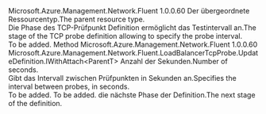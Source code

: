 <Type Name="IWithIntervalInSeconds&lt;ParentT&gt;" FullName="Microsoft.Azure.Management.Network.Fluent.LoadBalancerTcpProbe.UpdateDefinition.IWithIntervalInSeconds&lt;ParentT&gt;">
  <TypeSignature Language="C#" Value="public interface IWithIntervalInSeconds&lt;ParentT&gt;" />
  <TypeSignature Language="ILAsm" Value=".class public interface auto ansi abstract IWithIntervalInSeconds`1&lt;ParentT&gt;" />
  <TypeSignature Language="DocId" Value="T:Microsoft.Azure.Management.Network.Fluent.LoadBalancerTcpProbe.UpdateDefinition.IWithIntervalInSeconds`1" />
  <TypeSignature Language="VB.NET" Value="Public Interface IWithIntervalInSeconds(Of ParentT)" />
  <TypeSignature Language="F#" Value="type IWithIntervalInSeconds&lt;'ParentT&gt; = interface" />
  <AssemblyInfo>
    <AssemblyName>Microsoft.Azure.Management.Network.Fluent</AssemblyName>
    <AssemblyVersion>1.0.0.60</AssemblyVersion>
  </AssemblyInfo>
  <TypeParameters>
    <TypeParameter Name="ParentT" />
  </TypeParameters>
  <Interfaces />
  <Docs>
    <typeparam name="ParentT"><span data-ttu-id="fd752-101">Der übergeordnete Ressourcentyp.</span><span class="sxs-lookup"><span data-stu-id="fd752-101">The parent resource type.</span></span></typeparam>
    <summary>
            <span data-ttu-id="fd752-102">Die Phase des TCP-Prüfpunkt Definition ermöglicht das Testintervall an.</span><span class="sxs-lookup"><span data-stu-id="fd752-102">The stage of the TCP probe definition allowing to specify the probe interval.</span></span>
            </summary>
    <remarks>To be added.</remarks>
  </Docs>
  <Members>
    <Member MemberName="WithIntervalInSeconds">
      <MemberSignature Language="C#" Value="public Microsoft.Azure.Management.Network.Fluent.LoadBalancerTcpProbe.UpdateDefinition.IWithAttach&lt;ParentT&gt; WithIntervalInSeconds (int seconds);" />
      <MemberSignature Language="ILAsm" Value=".method public hidebysig newslot virtual instance class Microsoft.Azure.Management.Network.Fluent.LoadBalancerTcpProbe.UpdateDefinition.IWithAttach`1&lt;!ParentT&gt; WithIntervalInSeconds(int32 seconds) cil managed" />
      <MemberSignature Language="DocId" Value="M:Microsoft.Azure.Management.Network.Fluent.LoadBalancerTcpProbe.UpdateDefinition.IWithIntervalInSeconds`1.WithIntervalInSeconds(System.Int32)" />
      <MemberSignature Language="VB.NET" Value="Public Function WithIntervalInSeconds (seconds As Integer) As IWithAttach(Of ParentT)" />
      <MemberSignature Language="F#" Value="abstract member WithIntervalInSeconds : int -&gt; Microsoft.Azure.Management.Network.Fluent.LoadBalancerTcpProbe.UpdateDefinition.IWithAttach&lt;'ParentT&gt;" Usage="iWithIntervalInSeconds.WithIntervalInSeconds seconds" />
      <MemberType>Method</MemberType>
      <AssemblyInfo>
        <AssemblyName>Microsoft.Azure.Management.Network.Fluent</AssemblyName>
        <AssemblyVersion>1.0.0.60</AssemblyVersion>
      </AssemblyInfo>
      <ReturnValue>
        <ReturnType>Microsoft.Azure.Management.Network.Fluent.LoadBalancerTcpProbe.UpdateDefinition.IWithAttach&lt;ParentT&gt;</ReturnType>
      </ReturnValue>
      <Parameters>
        <Parameter Name="seconds" Type="System.Int32" />
      </Parameters>
      <Docs>
        <param name="seconds"><span data-ttu-id="fd752-103">Anzahl der Sekunden.</span><span class="sxs-lookup"><span data-stu-id="fd752-103">Number of seconds.</span></span></param>
        <summary>
            <span data-ttu-id="fd752-104">Gibt das Intervall zwischen Prüfpunkten in Sekunden an.</span><span class="sxs-lookup"><span data-stu-id="fd752-104">Specifies the interval between probes, in seconds.</span></span>
            </summary>
        <returns>To be added.</returns>
        <remarks>To be added.</remarks>
        <return><span data-ttu-id="fd752-105">die nächste Phase der Definition.</span><span class="sxs-lookup"><span data-stu-id="fd752-105">The next stage of the definition.</span></span></return>
      </Docs>
    </Member>
  </Members>
</Type>